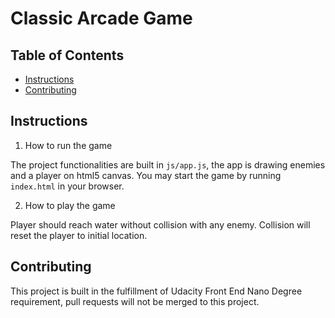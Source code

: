 # Classic Arcade Game

## Table of Contents

* [Instructions](#instructions)
* [Contributing](#contributing)

## Instructions

1. How to run the game

The project functionalities are built in `js/app.js`, the app is drawing enemies and a player on html5 canvas. You may start the game by running `index.html` in your browser.

2. How to play the game

Player should reach water without collision with any enemy. Collision will reset the player to initial location.


## Contributing

This project is built in the fulfillment of Udacity Front End Nano Degree requirement, pull requests will not be merged to this project.
